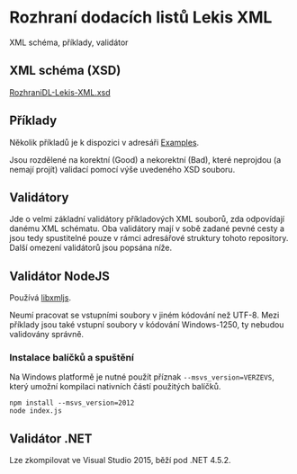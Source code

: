 # Rozhraní dodacích listů Lekis XML

XML schéma, příklady, validátor

## XML schéma (XSD)

[RozhraniDL-Lekis-XML.xsd](Schema/RozhraniDL-Lekis-XML.xsd)

## Příklady

Několik příkladů je k dispozici v adresáři [Examples](Examples).

Jsou rozdělené na korektní (Good) a nekorektní (Bad), které neprojdou (a nemají projít) validací pomocí výše uvedeného XSD souboru.

## Validátory

Jde o velmi základní validátory příkladových XML souborů, zda odpovídají danému XML schématu. Oba validátory mají v sobě zadané pevné cesty a jsou tedy spustitelné pouze v rámci adresářové struktury tohoto repository. Další omezení validátorů jsou popsána níže.

## Validátor NodeJS

Používá [libxmljs](https://github.com/polotek/libxmljs).

Neumí pracovat se vstupními soubory v jiném kódování než UTF-8. Mezi příklady jsou také vstupní soubory v kódování Windows-1250, ty nebudou validovány správně.

### Instalace balíčků a spuštění

Na Windows platformě je nutné použít příznak `--msvs_version=VERZEVS`, který umožní kompilaci nativních částí použitých balíčků.

```
npm install --msvs_version=2012
node index.js
```

## Validátor .NET

Lze zkompilovat ve Visual Studio 2015, běží pod .NET 4.5.2.
